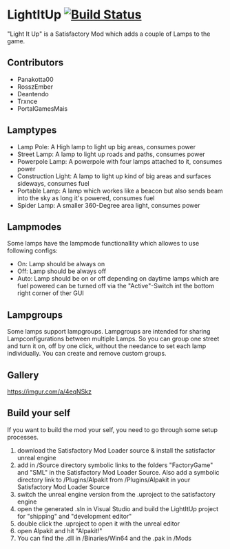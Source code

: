 # LightItUp [![Build Status](https://jenkins.massivebytes.net/job/LightItUp/job/development/badge/icon)](https://jenkins.massivebytes.net/job/LightItUp/job/development)
"Light It Up" is a Satisfactory Mod which adds a couple of Lamps to the game.

## Contributors
- Panakotta00
- RosszEmber
- Deantendo
- Trxnce
- PortalGamesMais

## Lamptypes
- Lamp Pole: A High lamp to light up big areas, consumes power
- Street Lamp: A lamp to light up roads and paths, consumes power
- Powerpole Lamp: A powerpole with four lamps attached to it, consumes power
- Construction Light: A lamp to light up kind of big areas and surfaces sideways, consumes fuel
- Portable Lamp: A lamp which workes like a beacon but also sends beam into the sky as long it's powered, consumes fuel
- Spider Lamp: A smaller 360-Degree area light, consumes power

## Lampmodes
Some lamps have the lampmode functionallity which allowes to use following configs:
- On: Lamp should be always on
- Off: Lamp should be always off
- Auto: Lamp should be on or off depending on daytime
lamps which are fuel powered can be turned off via the "Active"-Switch int the bottom right corner of ther GUI

## Lampgroups
Some lamps support lampgroups. Lampgroups are intended for sharing Lampconfigurations between multiple Lamps. So you can group one street and turn it on, off by one click, without the needance to set each lamp individually. You can create and remove custom groups.

## Gallery
https://imgur.com/a/4eqNSkz

## Build your self

If you want to build the mod your self, you need to go through some setup processes.
1. download the Satisfactory Mod Loader source & install the satisfactor unreal engine
2. add in /Source directory symbolic links to the folders "FactoryGame" and "SML" in the Satisfactory Mod Loader Source. Also add a symbolic directory link to /Plugins/Alpakit from /Plugins/Alpakit in your Satisfactory Mod Loader Source
3. switch the unreal engine version from the .uproject to the satisfactory engine
4. open the generated .sln in Visual Studio and build the LightItUp project for "shipping" and "development editor"
5. double click the .uproject to open it with the unreal editor
6. open Alpakit and hit "Alpakit!"
7. You can find the .dll in /Binaries/Win64 and the .pak in /Mods
